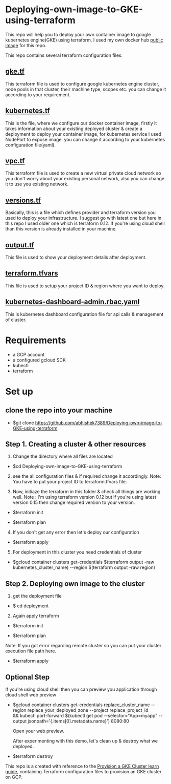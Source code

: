 # Deploying-own-image-to-GKE-using-terraform

This repo will help you to deploy your own container image to google kubernetes engine(GKE) using terraform. I used my own docker hub  [public image](https://hub.docker.com/r/abhishek7389/trailapp) for this repo.

This repo contains several terraform configuration files.

## [gke.tf](https://github.com/abhishek7389/Deploying-own-image-to-GKE-using-terraform/gke.tf) 
This terraform file is used to configure google kubernetes engine cluster, node pools in that cluster, their machine type, scopes etc. you can change it according to your requirement.

## [kubernetes.tf](https://github.com/abhishek7389/Deploying-own-image-to-GKE-using-terraform/kubernetes.tf)
This is the file, where we configure our docker container image, firstly it takes information about your existing deployed cluster & create a deployment to deploy your container image, for kubernetes service I used NodePort to expose image. you can change it according to your kubernetes configuration file(yaml).

## [vpc.tf](https://github.com/abhishek7389/Deploying-own-image-to-GKE-using-terraform/vpc.tf)
This terraform file is used to create a new virtual private cloud network so you don't worry about your existing personal network, also you can change it to use you existing network.

## [versions.tf](https://github.com/abhishek7389/Deploying-own-image-to-GKE-using-terraform/versions.tf)
Basically, this is a file which defines provider and terraform version you used to deploy your infrastructure. I suggest go with latest one but here in this repo I used older one which is terraform 0.12. If you're using cloud shell than this version is already installed in your machine.

## [output.tf](https://github.com/abhishek7389/Deploying-own-image-to-GKE-using-terraform/output.tf)
This file is used to show your deployment details after deployment.

## [terraform.tfvars](https://github.com/abhishek7389/Deploying-own-image-to-GKE-using-terraform/terraform.tfvars)
This file is used to setup your project ID & region where you want to deploy.

## [kubernetes-dashboard-admin.rbac.yaml](https://github.com/abhishek7389/Deploying-own-image-to-GKE-using-terraform/kubernetes-dashboard-admin.rbac.yaml)
This is kubernetes dashboard configuration file for api calls & management of cluster.

# Requirements
- a GCP account
- a configured gcloud SDK
- kubectl
- terraform


# Set up

## clone the repo into your machine 

- $git clone https://github.com/abhishek7389/Deploying-own-image-to-GKE-using-terraform

## Step 1. Creating a cluster & other resources
1. Change the directory where all files are located

- $cd Deploying-own-image-to-GKE-using-terraform

2. see the all configuration files & if required change it accordingly.
Note: You have to put your project ID to terraform.tfvars file.

3. Now, initiaze the terraform in this folder & check all things are working well.
Note : I'm using terraform version 0.12 but if you're using latest version 0.15 then change required version to your version.

- $terraform init

- $terraform plan

4. If you don't get any error then let's deploy our configuration

- $terraform apply

5. For deployment in this cluster you need credentials of cluster

- $gcloud container clusters get-credentials $(terraform output -raw kubernetes_cluster_name) --region $(terraform output -raw region)

## Step 2. Deploying own image to the cluster

1. get the deployment file 

- $ cd deployment

2. Again apply terraform

- $terraform init

- $terraform plan

Note: If you got error regarding remote cluster so you can put your cluster execution file path here.

- $terraform apply

## Optional Step

  If you're using cloud shell then you can preview you application through cloud shell web preview

- $gcloud container clusters get-credentials replace_cluster_name --region replace_your_deployed_zone --project replace_project_id \
 && kubectl port-forward $(kubectl get pod --selector="App=myapp" --output jsonpath='{.items[0].metadata.name}') 8080:80

  Open your web preview.

  After experimenting with this demo, let's clean up & destroy what we deployed.

- $terraform destroy

This repo is a created with reference to the [Provision a GKE Cluster learn guide](https://learn.hashicorp.com/terraform/kubernetes/provision-gke-cluster), containing Terraform configuration files to provision an GKE cluster on GCP.
